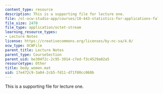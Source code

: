 ```yaml
---
content_type: resource
description: This is a supporting file for lecture one.
file: /ol-ocw-studio-app/courses/18-443-statistics-for-applications-fall-2006/17e472c93a042cb5fd11d71f00cc060b_body_women.mat
file_size: 2470
file_type: application/octet-stream
learning_resource_types:
- Lecture Notes
license: https://creativecommons.org/licenses/by-nc-sa/4.0/
ocw_type: OCWFile
parent_title: Lecture Notes
parent_type: CourseSection
parent_uid: be304f2c-2c95-3914-c7ed-f3c4529a02a5
resourcetype: Other
title: body_women.mat
uid: 17e472c9-3a04-2cb5-fd11-d71f00cc060b
---
```

This is a supporting file for lecture one.
